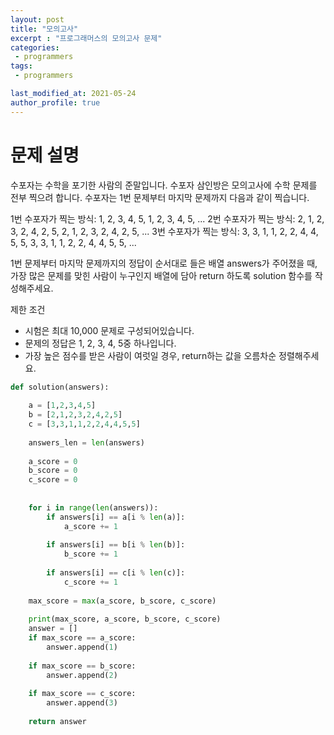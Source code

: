 ```yaml
---
layout: post
title: "모의고사"
excerpt : "프로그래머스의 모의고사 문제"
categories: 
 - programmers
tags:
 - programmers

last_modified_at: 2021-05-24
author_profile: true
---
```

# 문제 설명

수포자는 수학을 포기한 사람의 준말입니다.
수포자 삼인방은 모의고사에 수학 문제를 전부 찍으려 합니다.
수포자는 1번 문제부터 마지막 문제까지 다음과 같이 찍습니다.

1번 수포자가 찍는 방식: 1, 2, 3, 4, 5, 1, 2, 3, 4, 5, ...
2번 수포자가 찍는 방식: 2, 1, 2, 3, 2, 4, 2, 5, 2, 1, 2, 3, 2, 4, 2, 5, ...
3번 수포자가 찍는 방식: 3, 3, 1, 1, 2, 2, 4, 4, 5, 5, 3, 3, 1, 1, 2, 2, 4, 4, 5, 5, ...

1번 문제부터 마지막 문제까지의 정답이 순서대로 들은 배열 answers가 주어졌을 때,
가장 많은 문제를 맞힌 사람이 누구인지 배열에 담아 return 하도록 solution 함수를 작성해주세요.

제한 조건

- 시험은 최대 10,000 문제로 구성되어있습니다.
- 문제의 정답은 1, 2, 3, 4, 5중 하나입니다.
- 가장 높은 점수를 받은 사람이 여럿일 경우, return하는 값을 오름차순 정렬해주세요.

```python
def solution(answers):
  
    a = [1,2,3,4,5]
    b = [2,1,2,3,2,4,2,5]
    c = [3,3,1,1,2,2,4,4,5,5]
  
    answers_len = len(answers)
  
    a_score = 0
    b_score = 0
    c_score = 0
  
  
    for i in range(len(answers)):
        if answers[i] == a[i % len(a)]:
            a_score += 1
    
        if answers[i] == b[i % len(b)]:
            b_score += 1
    
        if answers[i] == c[i % len(c)]:
            c_score += 1
  
    max_score = max(a_score, b_score, c_score)
  
    print(max_score, a_score, b_score, c_score)
    answer = []
    if max_score == a_score:
        answer.append(1)
    
    if max_score == b_score:
        answer.append(2)
  
    if max_score == c_score:
        answer.append(3)
  
    return answer
```
